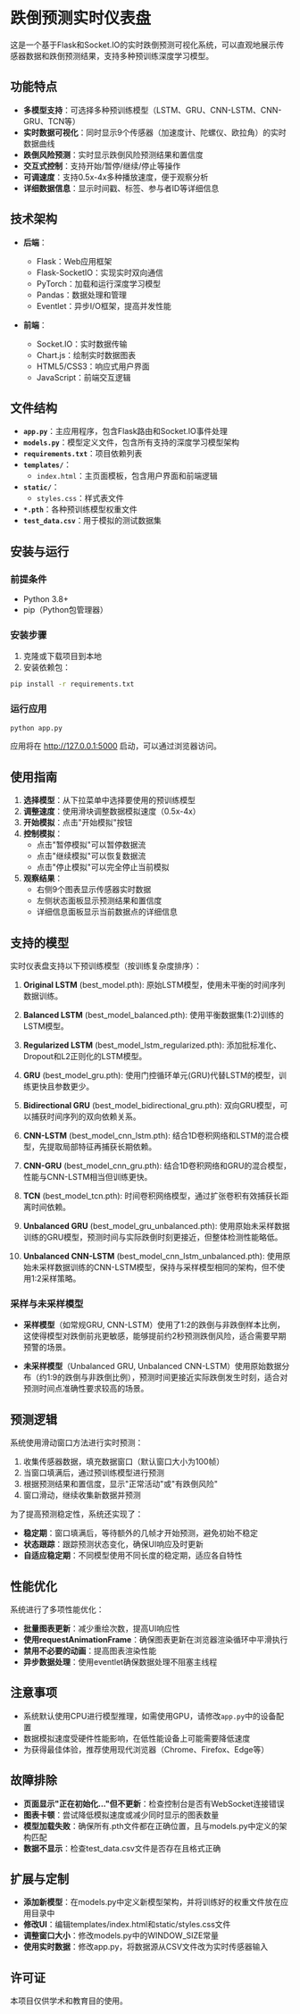 # 跌倒预测实时仪表盘

这是一个基于Flask和Socket.IO的实时跌倒预测可视化系统，可以直观地展示传感器数据和跌倒预测结果，支持多种预训练深度学习模型。

## 功能特点

- **多模型支持**：可选择多种预训练模型（LSTM、GRU、CNN-LSTM、CNN-GRU、TCN等）
- **实时数据可视化**：同时显示9个传感器（加速度计、陀螺仪、欧拉角）的实时数据曲线
- **跌倒风险预测**：实时显示跌倒风险预测结果和置信度
- **交互式控制**：支持开始/暂停/继续/停止等操作
- **可调速度**：支持0.5x-4x多种播放速度，便于观察分析
- **详细数据信息**：显示时间戳、标签、参与者ID等详细信息

## 技术架构

- **后端**：
  - Flask：Web应用框架
  - Flask-SocketIO：实现实时双向通信
  - PyTorch：加载和运行深度学习模型
  - Pandas：数据处理和管理
  - Eventlet：异步I/O框架，提高并发性能

- **前端**：
  - Socket.IO：实时数据传输
  - Chart.js：绘制实时数据图表
  - HTML5/CSS3：响应式用户界面
  - JavaScript：前端交互逻辑

## 文件结构

- **`app.py`**：主应用程序，包含Flask路由和Socket.IO事件处理
- **`models.py`**：模型定义文件，包含所有支持的深度学习模型架构
- **`requirements.txt`**：项目依赖列表
- **`templates/`**：
  - `index.html`：主页面模板，包含用户界面和前端逻辑
- **`static/`**：
  - `styles.css`：样式表文件
- **`*.pth`**：各种预训练模型权重文件
- **`test_data.csv`**：用于模拟的测试数据集

## 安装与运行

### 前提条件

- Python 3.8+
- pip（Python包管理器）

### 安装步骤

1. 克隆或下载项目到本地
2. 安装依赖包：

```bash
pip install -r requirements.txt
```

### 运行应用

```bash
python app.py
```

应用将在 http://127.0.0.1:5000 启动，可以通过浏览器访问。

## 使用指南

1. **选择模型**：从下拉菜单中选择要使用的预训练模型
2. **调整速度**：使用滑块调整数据模拟速度（0.5x-4x）
3. **开始模拟**：点击"开始模拟"按钮
4. **控制模拟**：
   - 点击"暂停模拟"可以暂停数据流
   - 点击"继续模拟"可以恢复数据流
   - 点击"停止模拟"可以完全停止当前模拟
5. **观察结果**：
   - 右侧9个图表显示传感器实时数据
   - 左侧状态面板显示预测结果和置信度
   - 详细信息面板显示当前数据点的详细信息

## 支持的模型

实时仪表盘支持以下预训练模型（按训练复杂度排序）：

1. **Original LSTM** (best_model.pth): 原始LSTM模型，使用未平衡的时间序列数据训练。

2. **Balanced LSTM** (best_model_balanced.pth): 使用平衡数据集(1:2)训练的LSTM模型。

3. **Regularized LSTM** (best_model_lstm_regularized.pth): 添加批标准化、Dropout和L2正则化的LSTM模型。

4. **GRU** (best_model_gru.pth): 使用门控循环单元(GRU)代替LSTM的模型，训练更快且参数更少。

5. **Bidirectional GRU** (best_model_bidirectional_gru.pth): 双向GRU模型，可以捕获时间序列的双向依赖关系。

6. **CNN-LSTM** (best_model_cnn_lstm.pth): 结合1D卷积网络和LSTM的混合模型，先提取局部特征再捕获长期依赖。

7. **CNN-GRU** (best_model_cnn_gru.pth): 结合1D卷积网络和GRU的混合模型，性能与CNN-LSTM相当但训练更快。

8. **TCN** (best_model_tcn.pth): 时间卷积网络模型，通过扩张卷积有效捕获长距离时间依赖。

9. **Unbalanced GRU** (best_model_gru_unbalanced.pth): 使用原始未采样数据训练的GRU模型，预测时间与实际跌倒时刻更接近，但整体检测性能略低。

10. **Unbalanced CNN-LSTM** (best_model_cnn_lstm_unbalanced.pth): 使用原始未采样数据训练的CNN-LSTM模型，保持与采样模型相同的架构，但不使用1:2采样策略。

### 采样与未采样模型

- **采样模型**（如常规GRU, CNN-LSTM）使用了1:2的跌倒与非跌倒样本比例，这使得模型对跌倒前兆更敏感，能够提前约2秒预测跌倒风险，适合需要早期预警的场景。

- **未采样模型**（Unbalanced GRU, Unbalanced CNN-LSTM）使用原始数据分布（约1:9的跌倒与非跌倒比例），预测时间更接近实际跌倒发生时刻，适合对预测时间点准确性要求较高的场景。

## 预测逻辑

系统使用滑动窗口方法进行实时预测：

1. 收集传感器数据，填充数据窗口（默认窗口大小为100帧）
2. 当窗口填满后，通过预训练模型进行预测
3. 根据预测结果和置信度，显示"正常活动"或"有跌倒风险"
4. 窗口滑动，继续收集新数据并预测

为了提高预测稳定性，系统还实现了：

- **稳定期**：窗口填满后，等待额外的几帧才开始预测，避免初始不稳定
- **状态跟踪**：跟踪预测状态变化，确保UI响应及时更新
- **自适应稳定期**：不同模型使用不同长度的稳定期，适应各自特性

## 性能优化

系统进行了多项性能优化：

- **批量图表更新**：减少重绘次数，提高UI响应性
- **使用requestAnimationFrame**：确保图表更新在浏览器渲染循环中平滑执行
- **禁用不必要的动画**：提高图表渲染性能
- **异步数据处理**：使用eventlet确保数据处理不阻塞主线程

## 注意事项

- 系统默认使用CPU进行模型推理，如需使用GPU，请修改`app.py`中的设备配置
- 数据模拟速度受硬件性能影响，在低性能设备上可能需要降低速度
- 为获得最佳体验，推荐使用现代浏览器（Chrome、Firefox、Edge等）

## 故障排除

- **页面显示"正在初始化..."但不更新**：检查控制台是否有WebSocket连接错误
- **图表卡顿**：尝试降低模拟速度或减少同时显示的图表数量
- **模型加载失败**：确保所有.pth文件都在正确位置，且与models.py中定义的架构匹配
- **数据不显示**：检查test_data.csv文件是否存在且格式正确

## 扩展与定制

- **添加新模型**：在models.py中定义新模型架构，并将训练好的权重文件放在应用目录中
- **修改UI**：编辑templates/index.html和static/styles.css文件
- **调整窗口大小**：修改models.py中的WINDOW_SIZE常量
- **使用实时数据**：修改app.py，将数据源从CSV文件改为实时传感器输入

## 许可证

本项目仅供学术和教育目的使用。 